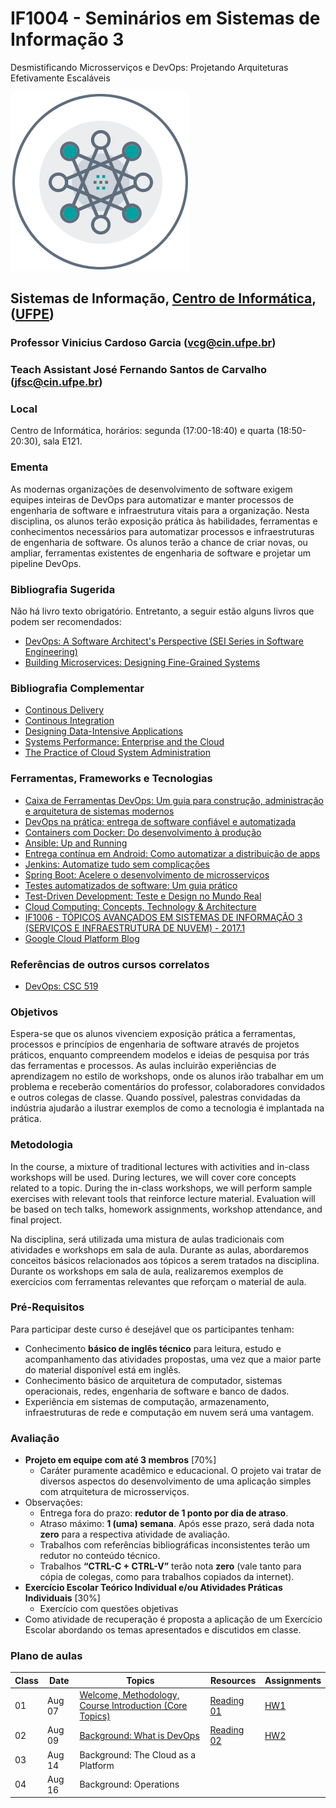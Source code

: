# IF1004 - Seminários em Sistemas de Informação 3

Desmistificando Microsserviços e DevOps: Projetando Arquiteturas Efetivamente Escaláveis

![IF1004](/microservices-icon.png)

## Sistemas de Informação, [Centro de Informática](http://www.cin.ufpe.br), ([UFPE](http://www.ufpe.br))

### Professor Vinicius Cardoso Garcia ([vcg@cin.ufpe.br](mailto:vcg@cin.ufpe.br))

### Teach Assistant José Fernando Santos de Carvalho ([jfsc@cin.ufpe.br](mailto:jfsc@cin.ufpe.br))

### Local

Centro de Informática, horários: segunda (17:00-18:40) e quarta (18:50-20:30), sala E121.

### Ementa

As modernas organizações de desenvolvimento de software exigem equipes inteiras de DevOps para automatizar e manter processos de engenharia de software e infraestrutura vitais para a organização. Nesta disciplina, os alunos terão exposição prática às habilidades, ferramentas e conhecimentos necessários para automatizar processos e infraestruturas de engenharia de software. Os alunos terão a chance de criar novas, ou ampliar, ferramentas existentes de engenharia de software e projetar um pipeline DevOps.

### Bibliografia Sugerida

Não há livro texto obrigatório. Entretanto, a seguir estão alguns livros que podem ser recomendados:

- [DevOps: A Software Architect's Perspective (SEI Series in Software Engineering)](https://www.amazon.com/DevOps-Software-Architects-Perspective-Engineering/dp/0134049845)
- [Building Microservices: Designing Fine-Grained Systems](https://www.amazon.com/Building-Microservices-Designing-Fine-Grained-Systems/dp/1491950358)

### Bibliografia Complementar

- [Continous Delivery](http://www.continuousdelivery.com)
- [Continous Integration](http://www.www.amazon.com/Continuous-Integration-Improving-Software-Reducing/dp/0321336380)
- [Designing Data-Intensive Applications](http://www.dataintensive.net/)
- [Systems Performance: Enterprise and the Cloud](http://www.brendangregg.com/sysperfbook.html)
- [The Practice of Cloud System Administration](http://www.the-cloud-book.com/)

### Ferramentas, Frameworks e Tecnologias

- [Caixa de Ferramentas DevOps: Um guia para construção, administração e arquitetura de sistemas modernos](https://www.casadocodigo.com.br/products/livro-ferramentas-devops)
- [DevOps na prática: entrega de software confiável e automatizada](https://www.casadocodigo.com.br/products/livro-devops)
- [Containers com Docker: Do desenvolvimento à produção](https://www.casadocodigo.com.br/products/livro-docker)
- [Ansible: Up and Running](http://www.ansiblebook.com/)
- [Entrega contínua em Android: Como automatizar a distribuição de apps](https://www.casadocodigo.com.br/products/livro-entrega-continua-android)
- [Jenkins: Automatize tudo sem complicações](https://www.casadocodigo.com.br/products/livro-jenkins)
- [Spring Boot: Acelere o desenvolvimento de microsserviços](https://www.casadocodigo.com.br/products/livro-spring-boot)
- [Testes automatizados de software: Um guia prático](https://www.casadocodigo.com.br/products/livro-testes-de-software)
- [Test-Driven Development: Teste e Design no Mundo Real](https://www.casadocodigo.com.br/products/livro-tdd)
- [Cloud Computing: Concepts, Technology & Architecture](http://www.amazon.com/Cloud-Computing-Practice-Dan-Marinescu/dp/0124046274)
- [IF1006 - TÓPICOS AVANÇADOS EM SISTEMAS DE INFORMAÇÃO 3 (SERVIÇOS E INFRAESTRUTURA DE NUVEM) - 2017.1](http://bit.ly/IF1006-2017-1)
- [Google Cloud Platform Blog](https://cloudplatform.googleblog.com/)

### Referências de outros cursos correlatos

- [DevOps: CSC 519](https://github.com/CSC-DevOps/Course)

### Objetivos

Espera-se que os alunos vivenciem exposição prática a ferramentas, processos e princípios de engenharia de software através de projetos práticos, enquanto compreendem modelos e ideias de pesquisa por trás das ferramentas e processos. As aulas incluirão experiências de aprendizagem no estilo de workshops, onde os alunos irão trabalhar em um problema e receberão comentários do professor, colaboradores convidados e outros colegas de classe. Quando possível, palestras convidadas da indústria ajudarão a ilustrar exemplos de como a tecnologia é implantada na prática.

### Metodologia

In the course, a mixture of traditional lectures with activities and in-class workshops will be used. During lectures, we will cover core concepts related to a topic. During the in-class workshops, we will perform sample exercises with relevant tools that reinforce lecture material. Evaluation will be based on tech talks, homework assignments, workshop attendance, and final project.

Na disciplina, será utilizada uma mistura de aulas tradicionais com atividades e workshops em sala de aula. Durante as aulas, abordaremos conceitos básicos relacionados aos tópicos a serem tratados na disciplina. Durante os workshops em sala de aula, realizaremos exemplos de exercícios com ferramentas relevantes que reforçam o material de aula. 

### Pré-Requisitos

Para participar deste curso é desejável que os participantes tenham:

- Conhecimento **básico de inglês técnico** para leitura, estudo e acompanhamento das atividades propostas, uma vez que a maior parte do material disponível está em inglês.
- Conhecimento básico de arquitetura de computador, sistemas operacionais, redes, engenharia de software e banco de dados.
- Experiência em sistemas de computação, armazenamento, infraestruturas de rede e computação em nuvem será uma vantagem.


### Avaliação

- **Projeto em equipe com até 3 membros** [70%]
  - Caráter puramente acadêmico e educacional. O projeto vai tratar de diversos aspectos do desenvolvimento de uma aplicação simples com atrquitetura de microsserviços.
- Observações:
  - Entrega fora do prazo: **redutor de 1 ponto por dia de atraso**. 
  - Atraso máximo: **1 (uma) semana**. Após esse prazo, será dada nota **zero** para a respectiva atividade de avaliação.
  - Trabalhos com referências bibliográficas inconsistentes terão um redutor no conteúdo técnico. 
  - Trabalhos **“CTRL-C + CTRL-V”** terão nota **zero** (vale tanto para cópia de colegas, como para trabalhos copiados da internet).
- **Exercício Escolar Teórico Individual e/ou Atividades Práticas Individuais** [30%]
  - Exercício com questões objetivas
- Como atividade de recuperação é proposta a aplicação de um Exercício Escolar abordando os temas apresentados e discutidos em classe.

### Plano de aulas

| Class    | Date    | Topics                           |  Resources | Assignments       |
|----------|----------|----------------------------------|------------| ----------------  |
| 01   | Aug 07   | [Welcome, Methodology, Course Introduction (Core Topics)](https://github.com/vinicius3w/if1004-DevOps/blob/master/lectures/if1004-devops-01.pdf) |  [Reading 01](https://github.com/vinicius3w/if1004-DevOps/blob/master/lectures/if1004-devops-reading01.pdf) | [HW1](https://github.com/vinicius3w/if1004-DevOps/blob/master/HW/hw1.md) |
| 02   | Aug 09   | [Background: What is DevOps](https://github.com/vinicius3w/if1004-DevOps/blob/master/lectures/if1004-devops-02.pdf) | [Reading 02](https://github.com/vinicius3w/if1004-DevOps/blob/master/lectures/if1004-devops-reading02.pdf) | [HW2](https://github.com/vinicius3w/if1004-DevOps/blob/master/HW/hw2.md) |
| 03   | Aug 14   | Background: The Cloud as a Platform |            | |
| 04   | Aug 16   | Background: Operations |            | |
